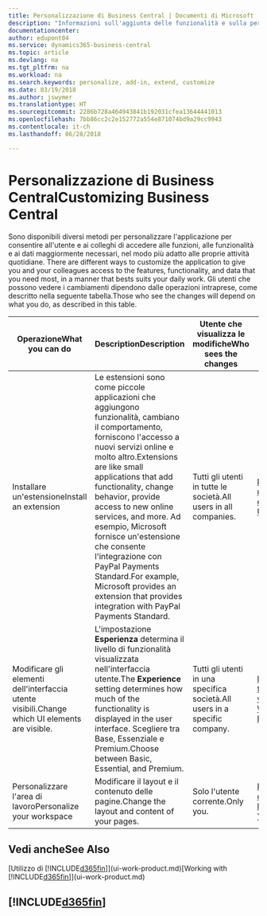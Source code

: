 ```yaml
---
title: Personalizzazione di Business Central | Documenti di Microsoft
description: "Informazioni sull'aggiunta delle funzionalità e sulla personalizzazione di Business Central."
documentationcenter: 
author: edupont04
ms.service: dynamics365-business-central
ms.topic: article
ms.devlang: na
ms.tgt_pltfrm: na
ms.workload: na
ms.search.keywords: personalize, add-in, extend, customize
ms.date: 03/19/2018
ms.author: jswymer
ms.translationtype: HT
ms.sourcegitcommit: 2286b728a464943841b192031cfea13644441013
ms.openlocfilehash: 7bb86cc2c2e152772a554e871074bd9a29cc9943
ms.contentlocale: it-ch
ms.lasthandoff: 06/28/2018

---
```

# <a name="customizing-business-central"></a><span data-ttu-id="127e0-103">Personalizzazione di Business Central</span><span class="sxs-lookup"><span data-stu-id="127e0-103">Customizing Business Central</span></span>
<span data-ttu-id="127e0-104"><!--NAV # Customizing Dynamics NAV --> Sono disponibili diversi metodi per personalizzare l'applicazione per consentire all'utente e ai colleghi di accedere alle funzioni, alle funzionalità e ai dati maggiormente necessari, nel modo più adatto alle proprie attività quotidiane.</span><span class="sxs-lookup"><span data-stu-id="127e0-104"><!--NAV # Customizing Dynamics NAV --> There are different ways to customize the application to give you and your colleagues access to the features, functionality, and data that you need most, in a manner that bests suits your daily work.</span></span> <span data-ttu-id="127e0-105">Gli utenti che possono vedere i cambiamenti dipendono dalle operazioni intraprese, come descritto nella seguente tabella.</span><span class="sxs-lookup"><span data-stu-id="127e0-105">Those who see the changes will depend on what you do, as described in this table.</span></span>

| <span data-ttu-id="127e0-106">Operazione</span><span class="sxs-lookup"><span data-stu-id="127e0-106">What you can do</span></span>    |  <span data-ttu-id="127e0-107">Description</span><span class="sxs-lookup"><span data-stu-id="127e0-107">Description</span></span>  |  <span data-ttu-id="127e0-108">Utente che visualizza le modifiche</span><span class="sxs-lookup"><span data-stu-id="127e0-108">Who sees the changes</span></span>  |  <span data-ttu-id="127e0-109">Ulteriori informazioni</span><span class="sxs-lookup"><span data-stu-id="127e0-109">More information</span></span>  |
|-----|---------------|---------|-------|
|<span data-ttu-id="127e0-110">Installare un'estensione</span><span class="sxs-lookup"><span data-stu-id="127e0-110">Install an extension</span></span>|<span data-ttu-id="127e0-111">Le estensioni sono come piccole applicazioni che aggiungono funzionalità, cambiano il comportamento, forniscono l'accesso a nuovi servizi online e molto altro.</span><span class="sxs-lookup"><span data-stu-id="127e0-111">Extensions are like small applications that add functionality, change behavior, provide access to new online services, and more.</span></span> <span data-ttu-id="127e0-112">Ad esempio, Microsoft fornisce un'estensione che consente l'integrazione con PayPal Payments Standard.</span><span class="sxs-lookup"><span data-stu-id="127e0-112">For example, Microsoft provides an extension that provides integration with PayPal Payments Standard.</span></span>|<span data-ttu-id="127e0-113">Tutti gli utenti in tutte le società.</span><span class="sxs-lookup"><span data-stu-id="127e0-113">All users in all companies.</span></span>|[<span data-ttu-id="127e0-114">Personalizzazione utilizzando le estensioni</span><span class="sxs-lookup"><span data-stu-id="127e0-114">Customizing Using Extensions</span></span>](ui-extensions.md)|
|<span data-ttu-id="127e0-115">Modificare gli elementi dell'interfaccia utente visibili.</span><span class="sxs-lookup"><span data-stu-id="127e0-115">Change which UI elements are visible.</span></span>|<span data-ttu-id="127e0-116">L'impostazione **Esperienza** determina il livello di funzionalità visualizzata nell'interfaccia utente.</span><span class="sxs-lookup"><span data-stu-id="127e0-116">The **Experience** setting determines how much of the functionality is displayed in the user interface.</span></span> <span data-ttu-id="127e0-117">Scegliere tra Base, Essenziale e Premium.</span><span class="sxs-lookup"><span data-stu-id="127e0-117">Choose between Basic, Essential, and Premium.</span></span>|<span data-ttu-id="127e0-118">Tutti gli utenti in una specifica società.</span><span class="sxs-lookup"><span data-stu-id="127e0-118">All users in a specific company.</span></span>|[<span data-ttu-id="127e0-119">Modifica delle funzionalità visualizzate</span><span class="sxs-lookup"><span data-stu-id="127e0-119">Changing Which Features are Displayed</span></span>](ui-experiences.md)|
|<span data-ttu-id="127e0-120">Personalizzare l'area di lavoro</span><span class="sxs-lookup"><span data-stu-id="127e0-120">Personalize your workspace</span></span>|<span data-ttu-id="127e0-121">Modificare il layout e il contenuto delle pagine.</span><span class="sxs-lookup"><span data-stu-id="127e0-121">Change the layout and content of your pages.</span></span>|<span data-ttu-id="127e0-122">Solo l'utente corrente.</span><span class="sxs-lookup"><span data-stu-id="127e0-122">Only you.</span></span>|[<span data-ttu-id="127e0-123">Personalizzazione dell'area di lavoro</span><span class="sxs-lookup"><span data-stu-id="127e0-123">Personalizing Your Workspace</span></span>](ui-personalization-user.md)|

## <a name="see-also"></a><span data-ttu-id="127e0-124">Vedi anche</span><span class="sxs-lookup"><span data-stu-id="127e0-124">See Also</span></span>
<span data-ttu-id="127e0-125">[Utilizzo di [!INCLUDE[d365fin](includes/d365fin_md.md)]](ui-work-product.md)</span><span class="sxs-lookup"><span data-stu-id="127e0-125">[Working with [!INCLUDE[d365fin](includes/d365fin_md.md)]](ui-work-product.md)</span></span>  

## [!INCLUDE[d365fin](includes/free_trial_md.md)]  
 


